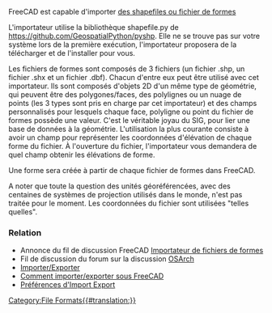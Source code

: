  FreeCAD est capable d\'importer [des shapefiles ou fichier de formes](https://fr.wikipedia.org/wiki/Shapefile)

L\'importateur utilise la bibliothèque shapefile.py de <https://github.com/GeospatialPython/pyshp>. Elle ne se trouve pas sur votre système lors de la première exécution, l\'importateur proposera de la télécharger et de l\'installer pour vous.

Les fichiers de formes sont composés de 3 fichiers (un fichier .shp, un fichier .shx et un fichier .dbf). Chacun d\'entre eux peut être utilisé avec cet importateur. Ils sont composés d\'objets 2D d\'un même type de géométrie, qui peuvent être des polygones/faces, des polylignes ou un nuage de points (les 3 types sont pris en charge par cet importateur) et des champs personnalisés pour lesquels chaque face, polyligne ou point du fichier de formes possède une valeur. C\'est le véritable joyau du SIG, pour lier une base de données à la géométrie. L\'utilisation la plus courante consiste à avoir un champ pour représenter les coordonnées d\'élévation de chaque forme du fichier. À l\'ouverture du fichier, l\'importateur vous demandera de quel champ obtenir les élévations de forme.

Une forme sera créée à partir de chaque fichier de formes dans FreeCAD.

A noter que toute la question des unités géoréférencées, avec des centaines de systèmes de projection utilisés dans le monde, n\'est pas traitée pour le moment. Les coordonnées du fichier sont utilisées \"telles quelles\".

### Relation

-   Annonce du fil de discussion FreeCAD [Importateur de fichiers de formes](https://forum.freecadweb.org/viewtopic.php?f=9&t=46150)
-   Fil de discussion du forum sur la discussion [OSArch](https://community.osarch.org/discussion/comment/578#Comment_578)
-   [Importer/Exporter](Import_Export/fr.md)
-   [Comment importer/exporter sous FreeCAD](FreeCAD_Howto_Import_Export/fr.md)
-   [Préférences d\'Import Export](Import_Export_Preferences/fr.md)


 

[Category:File Formats{{\#translation:}}](Category:File_Formats.md)
